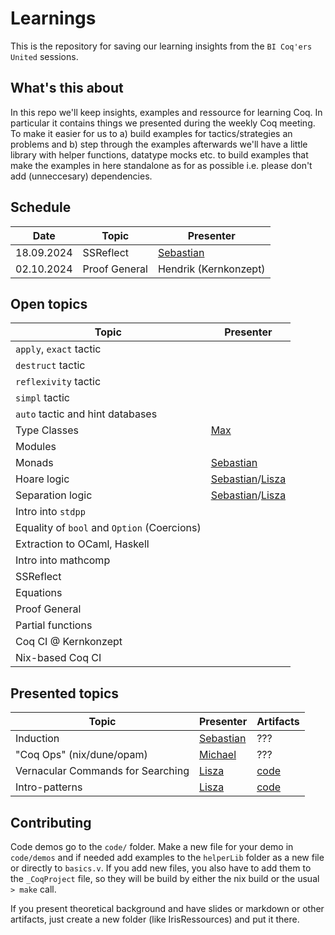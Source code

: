 # Learnings

This is the repository for saving our learning insights from the `BI Coq'ers United` sessions.


## What's this about

In this repo we'll keep insights, examples and ressource for learning Coq. 
In particular it contains things we presented during the weekly Coq meeting. 
To make it easier for us to a) build examples for tactics/strategies an problems and b) step through the examples afterwards
we'll have a little library with helper functions, datatype mocks etc. to build examples that make the examples in here standalone as for as possible i.e. please don't add (unneccesary) dependencies.


## Schedule

| Date       | Topic                     | Presenter                                             |
|------------|---------------------------|-------------------------------------------------------|
| 18.09.2024 | SSReflect                 | [Sebastian](@sebastian.ertel)                         |
| 02.10.2024 | Proof General             | Hendrik (Kernkonzept)                                 |

## Open topics

| Topic            | Presenter                                             |
|------------------|-------------------------------------------------------|
| `apply`, `exact` tactic   |                                              |
| `destruct` tactic |                                                      |
| `reflexivity` tactic   |                                                 |
| `simpl` tactic | |
| `auto` tactic and hint databases | |
| Type Classes |[Max](@max.kurze)|
| Modules          |                          |
| Monads           | [Sebastian](@sebastian.ertel)                         |
| Hoare logic      | [Sebastian](@sebastian.ertel)/[Lisza](@lisza.zeidler) |
| Separation logic | [Sebastian](@sebastian.ertel)/[Lisza](@lisza.zeidler) |
| Intro into `stdpp`| |
| Equality of `bool` and `Option` (Coercions) | |
| Extraction to OCaml, Haskell | |
| Intro into mathcomp | |
| SSReflect | |
| Equations | |
| Proof General | |
| Partial functions | |
| Coq CI @ Kernkonzept | |
| Nix-based Coq CI | |

## Presented topics

| Topic            | Presenter                                             | Artifacts |
|------------------|-------------------------------------------------------|-----------|
| Induction        | [Sebastian](@sebastian.ertel)                         | ???       |
| "Coq Ops" (nix/dune/opam) |  [Michael](@michael.raiza)                   | ???       |
| Vernacular Commands for Searching | [Lisza](@lisza.zeidler)                       | [code](./code/demos/searching_info.v) |
| Intro-patterns  | [Lisza](@lisza.zeidler)                       | [code](./code/demos/intro_patterns.v)  


## Contributing 

Code demos go to the `code/` folder. Make a new file for your demo in `code/demos` and if needed add
examples to the `helperLib` folder as a new file or directly to `basics.v`. If you add new files, you also have to add them to the `_CoqProject` file, so they will be build by either the nix build or the usual `> make` call.

If you present theoretical background and have slides or markdown or other artifacts, just create a new folder (like IrisRessources) and put it there. 

